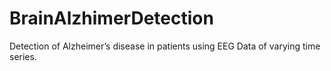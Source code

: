 ﻿# BrainAlzhimerDetection
Detection of Alzheimer’s disease in patients using EEG Data of varying time series.
